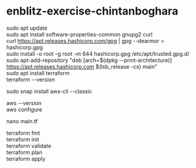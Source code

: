 # enblitz-exercise-chintanboghara

sudo apt update <br />
sudo apt install  software-properties-common gnupg2 curl <br />
curl https://apt.releases.hashicorp.com/gpg | gpg --dearmor > hashicorp.gpg <br />
sudo install -o root -g root -m 644 hashicorp.gpg /etc/apt/trusted.gpg.d/ <br />
sudo apt-add-repository "deb [arch=$(dpkg --print-architecture)] https://apt.releases.hashicorp.com $(lsb_release -cs) main" <br />
sudo apt install terraform <br />
terraform --version <br />

sudo snap install aws-cli --classic <br />

aws --version <br />
aws configure <br />

nano main.tf <br />

terraform fmt <br />
terraform init <br />
terraform validate <br />
terraform plan <br />
terraform apply <br />